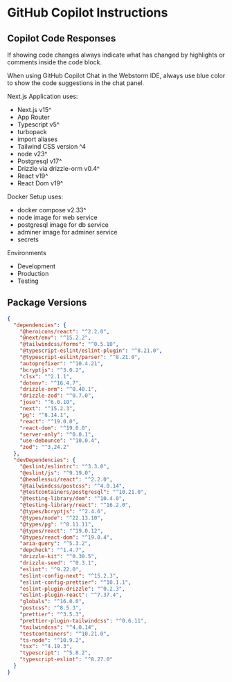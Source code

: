 # GitHub Copilot Instructions

## Copilot Code Responses

If showing code changes always indicate what has changed by highlights or comments inside the code block.

When using GitHub Copilot Chat in the Webstorm IDE, always use blue color to show the code suggestions in the chat panel.

Next.js Application uses:
- Next.js v15^
- App Router 
- Typescript v5^
- turbopack 
- import aliases
- Tailwind CSS version ^4
- node v23^
- Postgresql v17^
- Drizzle via drizzle-orm v0.4^
- React v19^
- React Dom v19^

Docker Setup uses:
- docker compose v2.33^
- node image for web service
- postgresql image for db service
- adminer image for adminer service
- secrets

Environments
- Development
- Production
- Testing

## Package Versions

```json
{
  "dependencies": {
    "@heroicons/react": "^2.2.0",
    "@next/env": "^15.2.2",
    "@tailwindcss/forms": "^0.5.10",
    "@typescript-eslint/eslint-plugin": "^8.21.0",
    "@typescript-eslint/parser": "^8.21.0",
    "autoprefixer": "^10.4.21",
    "bcryptjs": "^3.0.2",
    "clsx": "^2.1.1",
    "dotenv": "^16.4.7",
    "drizzle-orm": "^0.40.1",
    "drizzle-zod": "^0.7.0",
    "jose": "^6.0.10",
    "next": "^15.2.3",
    "pg": "^8.14.1",
    "react": "^19.0.0",
    "react-dom": "^19.0.0",
    "server-only": "^0.0.1",
    "use-debounce": "^10.0.4",
    "zod": "^3.24.2"
  },
  "devDependencies": {
    "@eslint/eslintrc": "^3.3.0",
    "@eslint/js": "^9.19.0",
    "@headlessui/react": "^2.2.0",
    "@tailwindcss/postcss": "^4.0.14",
    "@testcontainers/postgresql": "^10.21.0",
    "@testing-library/dom": "^10.4.0",
    "@testing-library/react": "^16.2.0",
    "@types/bcryptjs": "^2.4.6",
    "@types/node": "^22.13.10",
    "@types/pg": "^8.11.11",
    "@types/react": "^19.0.12",
    "@types/react-dom": "^19.0.4",
    "aria-query": "^5.3.2",
    "depcheck": "^1.4.7",
    "drizzle-kit": "^0.30.5",
    "drizzle-seed": "^0.3.1",
    "eslint": "^9.22.0",
    "eslint-config-next": "^15.2.3",
    "eslint-config-prettier": "^10.1.1",
    "eslint-plugin-drizzle": "^0.2.3",
    "eslint-plugin-react": "^7.37.4",
    "globals": "^16.0.0",
    "postcss": "^8.5.3",
    "prettier": "^3.5.3",
    "prettier-plugin-tailwindcss": "^0.6.11",
    "tailwindcss": "^4.0.14",
    "testcontainers": "^10.21.0",
    "ts-node": "^10.9.2",
    "tsx": "^4.19.3",
    "typescript": "^5.8.2",
    "typescript-eslint": "^8.27.0"
  }
}